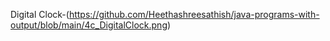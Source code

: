 Digital Clock-(https://github.com/Heethashreesathish/java-programs-with-output/blob/main/4c_DigitalClock.png)
